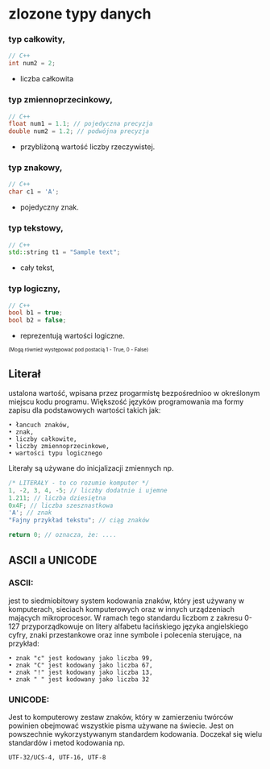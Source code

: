 # zlozone typy danych

### typ całkowity, 
```cpp
// C++
int num2 = 2;
```
- liczba całkowita

### typ zmiennoprzecinkowy,
```cpp
// C++
float num1 = 1.1; // pojedyczna precyzja
double num2 = 1.2; // podwójna precyzja
```
- przybliżoną wartość liczby rzeczywistej.

### typ znakowy,
```cpp
// C++
char c1 = 'A';
```
- pojedyczny znak.

### typ tekstowy,
```cpp
// C++
std::string t1 = "Sample text";
```
- cały tekst,

### typ logiczny,
```cpp
// C++
bool b1 = true;
bool b2 = false; 
```
- reprezentują wartości logiczne.

<sup><sub>(Mogą również występować pod postacią 1 - True, 0 - False)</sub></sup>

## Literał
ustalona wartość, wpisana przez progarmistę bezpośrednioo w określonym miejscu kodu programu. Większość języków programowania ma formy zapisu dla podstawowych wartości takich jak:

```
• łancuch znaków,
• znak,
• liczby całkowite,
• liczby zmiennoprzecinkowe,
• wartości typu logicznego
```

Literały są używane do inicjalizacji zmiennych np.

```cpp
/* LITERAŁY - to co rozumie komputer */
1, -2, 3, 4, -5; // liczby dodatnie i ujemne
1.211; // liczba dziesiętna
0x4F; // liczba szesznastkowa
'A'; // znak 
"Fajny przykład tekstu"; // ciąg znaków

return 0; // oznacza, że: ....
```

## ASCII a UNICODE

### ASCII:
jest to siedmiobitowy system kodowania znaków, który jest używany w komputerach, sieciach komputerowych oraz w innych urządzeniach mających mikroprocesor. W ramach tego standardu liczbom z zakresu 0-127 przyporządkowuje on litery alfabetu łacińskiego języka angielskiego cyfry, znaki przestankowe oraz inne symbole i polecenia sterujące, na przykład:
```
• znak "c" jest kodowany jako liczba 99,
• znak "C" jest kodowany jako liczba 67,
• znak "!" jest kodowany jako liczba 13,
• znak " " jest kodowany jako liczba 32
```

### UNICODE:
Jest to komputerowy zestaw znaków, który w zamierzeniu twórców powinien obejmować wszystkie pisma używane na świecie. Jest on powszechnie wykorzystywanym standardem kodowania. Doczekał się wielu standardów i metod kodowania np. 

`UTF-32/UCS-4, UTF-16, UTF-8`